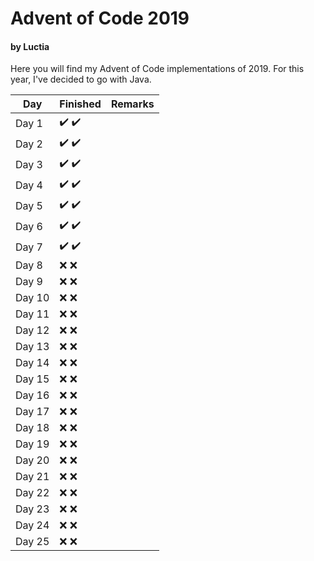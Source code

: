 # Advent of Code 2019
#### by Luctia

Here you will find my Advent of Code implementations of 2019. For this year, I've decided to go with Java.

| Day           | Finished                              | Remarks   |
| --------------|---------------------------------------| ----------|
| Day 1         | :heavy_check_mark: :heavy_check_mark: |           |
| Day 2         | :heavy_check_mark: :heavy_check_mark: |           |
| Day 3         | :heavy_check_mark: :heavy_check_mark: |           |
| Day 4         | :heavy_check_mark: :heavy_check_mark: |           |
| Day 5         | :heavy_check_mark: :heavy_check_mark: |           |
| Day 6         | :heavy_check_mark: :heavy_check_mark: |           |
| Day 7         | :heavy_check_mark: :heavy_check_mark: |           |
| Day 8         | :x: :x:                               |           |
| Day 9         | :x: :x:                               |           |
| Day 10        | :x: :x:                               |           |
| Day 11        | :x: :x:                               |           |
| Day 12        | :x: :x:                               |           |
| Day 13        | :x: :x:                               |           |
| Day 14        | :x: :x:                               |           |
| Day 15        | :x: :x:                               |           |
| Day 16        | :x: :x:                               |           |
| Day 17        | :x: :x:                               |           |
| Day 18        | :x: :x:                               |           |
| Day 19        | :x: :x:                               |           |
| Day 20        | :x: :x:                               |           |
| Day 21        | :x: :x:                               |           |
| Day 22        | :x: :x:                               |           |
| Day 23        | :x: :x:                               |           |
| Day 24        | :x: :x:                               |           |
| Day 25        | :x: :x:                               |           |